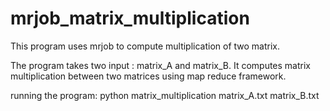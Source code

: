# mrjob_matrix_multiplication
This program uses mrjob to compute multiplication of two matrix.

The program takes two input : matrix_A and matrix_B. 
It computes matrix multiplication between two matrices using map reduce framework.

running the program:
python matrix_multiplication matrix_A.txt matrix_B.txt
